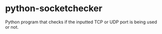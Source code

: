 # python-socketchecker
Python program that checks if the inputted TCP or UDP port is being used or not.
